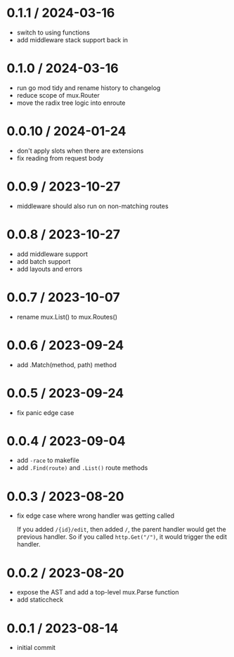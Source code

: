 # 0.1.1 / 2024-03-16

- switch to using functions
- add middleware stack support back in

# 0.1.0 / 2024-03-16

- run go mod tidy and rename history to changelog
- reduce scope of mux.Router
- move the radix tree logic into enroute

# 0.0.10 / 2024-01-24

- don't apply slots when there are extensions
- fix reading from request body

# 0.0.9 / 2023-10-27

- middleware should also run on non-matching routes

# 0.0.8 / 2023-10-27

- add middleware support
- add batch support
- add layouts and errors

# 0.0.7 / 2023-10-07

- rename mux.List() to mux.Routes()

# 0.0.6 / 2023-09-24

- add .Match(method, path) method

# 0.0.5 / 2023-09-24

- fix panic edge case

# 0.0.4 / 2023-09-04

- add `-race` to makefile
- add `.Find(route)` and `.List()` route methods

# 0.0.3 / 2023-08-20

- fix edge case where wrong handler was getting called

  If you added `/{id}/edit`, then added `/`, the parent handler would get the previous handler. So if you called `http.Get("/")`, it would trigger the edit handler.

# 0.0.2 / 2023-08-20

- expose the AST and add a top-level mux.Parse function
- add staticcheck

# 0.0.1 / 2023-08-14

- initial commit
